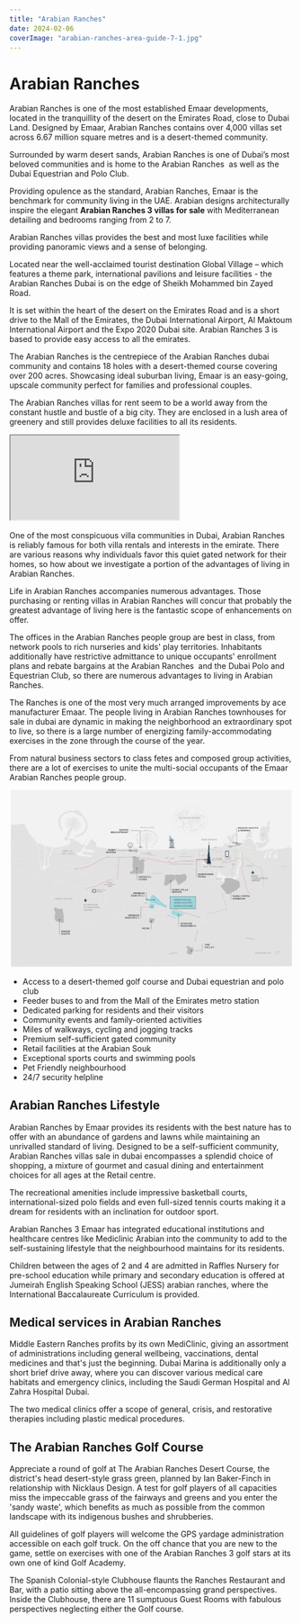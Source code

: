 ```yaml
---
title: "Arabian Ranches"
date: 2024-02-06
coverImage: "arabian-ranches-area-guide-7-1.jpg"
---
```


# Arabian Ranches

Arabian Ranches is one of the most established Emaar developments, located in the tranquillity of the desert on the Emirates Road, close to Dubai Land. Designed by Emaar, Arabian Ranches contains over 4,000 villas set across 6.67 million square metres and is a desert-themed community. 

Surrounded by warm desert sands, Arabian Ranches is one of Dubai’s most beloved communities and is home to the Arabian Ranches  as well as the Dubai Equestrian and Polo Club.

Providing opulence as the standard, Arabian Ranches, Emaar is the benchmark for community living in the UAE. Arabian designs architecturally inspire the elegant **Arabian Ranches 3 villas for sale** with Mediterranean detailing and bedrooms ranging from 2 to 7. 

Arabian Ranches villas provides the best and most luxe facilities while providing panoramic views and a sense of belonging. 


Located near the well-acclaimed tourist destination Global Village – which features a theme park, international pavilions and leisure facilities - the Arabian Ranches Dubai is on the edge of Sheikh Mohammed bin Zayed Road. 

It is set within the heart of the desert on the Emirates Road and is a short drive to the Mall of the Emirates, the Dubai International Airport, Al Maktoum International Airport and the Expo 2020 Dubai site. Arabian Ranches 3 is based to provide easy access to all the emirates. 

The Arabian Ranches is the centrepiece of the Arabian Ranches dubai community and contains 18 holes with a desert-themed course covering over 200 acres. Showcasing ideal suburban living, Emaar is an easy-going, upscale community perfect for families and professional couples. 

The Arabian Ranches villas for rent seem to be a world away from the constant hustle and bustle of a big city. They are enclosed in a lush area of greenery and still provides deluxe facilities to all its residents.

<iframe loading="lazy" src="https://maps.google.com/maps?q=Arabian%20Ranches&amp;t=m&amp;z=12&amp;output=embed&amp;iwloc=near" title="Arabian Ranches" aria-label="Arabian Ranches"></iframe>

One of the most conspicuous villa communities in Dubai, Arabian Ranches is reliably famous for both villa rentals and interests in the emirate. There are various reasons why individuals favor this quiet gated network for their homes, so how about we investigate a portion of the advantages of living in Arabian Ranches.

Life in Arabian Ranches accompanies numerous advantages. Those purchasing or renting villas in Arabian Ranches will concur that probably the greatest advantage of living here is the fantastic scope of enhancements on offer. 

The offices in the Arabian Ranches people group are best in class, from network pools to rich nurseries and kids' play territories. Inhabitants additionally have restrictive admittance to unique occupants' enrollment plans and rebate bargains at the Arabian Ranches  and the Dubai Polo and Equestrian Club, so there are numerous advantages to living in Arabian Ranches.

The Ranches is one of the most very much arranged improvements by ace manufacturer Emaar. The people living in Arabian Ranches townhouses for sale in dubai are dynamic in making the neighborhood an extraordinary spot to live, so there is a large number of energizing family-accommodating exercises in the zone through the course of the year. 

From natural business sectors to class fetes and composed group activities, there are a lot of exercises to unite the multi-social occupants of the Emaar Arabian Ranches people group.

![Arabian Ranches - Area Guide](images/arabian-ranches-area-guide-master-plan.jpg)

- Access to a desert-themed golf course and Dubai equestrian and polo club
- Feeder buses to and from the Mall of the Emirates metro station
- Dedicated parking for residents and their visitors
- Community events and family-oriented activities
- Miles of walkways, cycling and jogging tracks
- Premium self-sufficient gated community
- Retail facilities at the Arabian Souk
- Exceptional sports courts and swimming pools
- Pet Friendly neighbourhood
- 24/7 security helpline

## Arabian Ranches Lifestyle

Arabian Ranches by Emaar provides its residents with the best nature has to offer with an abundance of gardens and lawns while maintaining an unrivalled standard of living. Designed to be a self-sufficient community, Arabian Ranches villas sale in dubai encompasses a splendid choice of shopping, a mixture of gourmet and casual dining and entertainment choices for all ages at the Retail centre. 

The recreational amenities include impressive basketball courts, international-sized polo fields and even full-sized tennis courts making it a dream for residents with an inclination for outdoor sport. 

Arabian Ranches 3 Emaar has integrated educational institutions and healthcare centres like Mediclinic Arabian into the community to add to the self-sustaining lifestyle that the neighbourhood maintains for its residents. 

Children between the ages of 2 and 4 are admitted in Raffles Nursery for pre-school education while primary and secondary education is offered at Jumeirah English Speaking School (JESS) arabian ranches, where the International Baccalaureate Curriculum is provided.

## Medical services in Arabian Ranches

Middle Eastern Ranches profits by its own MediClinic, giving an assortment of administrations including general wellbeing, vaccinations, dental medicines and that's just the beginning. Dubai Marina is additionally only a short brief drive away, where you can discover various medical care habitats and emergency clinics, including the Saudi German Hospital and Al Zahra Hospital Dubai. 

The two medical clinics offer a scope of general, crisis, and restorative therapies including plastic medical procedures.

## The Arabian Ranches Golf Course

Appreciate a round of golf at The Arabian Ranches Desert Course, the district's head desert-style grass green, planned by Ian Baker-Finch in relationship with Nicklaus Design. A test for golf players of all capacities miss the impeccable grass of the fairways and greens and you enter the 'sandy waste', which benefits as much as possible from the common landscape with its indigenous bushes and shrubberies. 

All guidelines of golf players will welcome the GPS yardage administration accessible on each golf truck. On the off chance that you are new to the game, settle on exercises with one of the Arabian Ranches 3 golf stars at its own one of kind Golf Academy. 

The Spanish Colonial-style Clubhouse flaunts the Ranches Restaurant and Bar, with a patio sitting above the all-encompassing grand perspectives. Inside the Clubhouse, there are 11 sumptuous Guest Rooms with fabulous perspectives neglecting either the Golf course.
